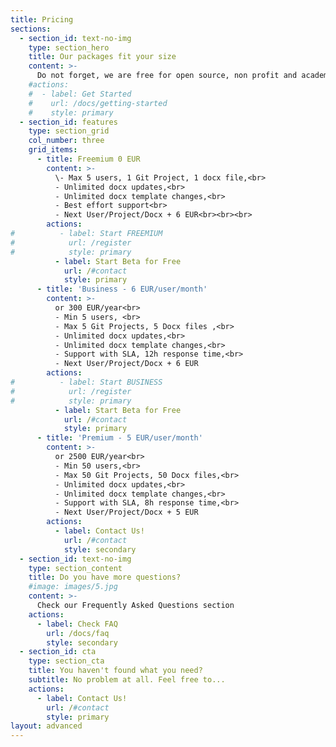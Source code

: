 ```yaml
---
title: Pricing
sections:
  - section_id: text-no-img
    type: section_hero
    title: Our packages fit your size
    content: >-
      Do not forget, we are free for open source, non profit and academic teams. <br>All you need is to contact us!
    #actions:
    #  - label: Get Started
    #    url: /docs/getting-started
    #    style: primary
  - section_id: features
    type: section_grid
    col_number: three
    grid_items:
      - title: Freemium 0 EUR
        content: >-
          \- Max 5 users, 1 Git Project, 1 docx file,<br>
          - Unlimited docx updates,<br>
          - Unlimited docx template changes,<br>
          - Best effort support<br>
          - Next User/Project/Docx + 6 EUR<br><br><br>
        actions:
#          - label: Start FREEMIUM
#            url: /register
#            style: primary
          - label: Start Beta for Free
            url: /#contact
            style: primary
      - title: 'Business - 6 EUR/user/month'
        content: >-
          or 300 EUR/year<br>
          - Min 5 users, <br>
          - Max 5 Git Projects, 5 Docx files ,<br> 
          - Unlimited docx updates,<br>
          - Unlimited docx template changes,<br>
          - Support with SLA, 12h response time,<br>
          - Next User/Project/Docx + 6 EUR
        actions:
#          - label: Start BUSINESS
#            url: /register
#            style: primary
          - label: Start Beta for Free
            url: /#contact
            style: primary
      - title: 'Premium - 5 EUR/user/month'
        content: >-
          or 2500 EUR/year<br>
          - Min 50 users,<br>
          - Max 50 Git Projects, 50 Docx files,<br>
          - Unlimited docx updates,<br>
          - Unlimited docx template changes,<br>
          - Support with SLA, 8h response time,<br> 
          - Next User/Project/Docx + 5 EUR
        actions:
          - label: Contact Us!
            url: /#contact
            style: secondary
  - section_id: text-no-img
    type: section_content
    title: Do you have more questions?
    #image: images/5.jpg
    content: >-
      Check our Frequently Asked Questions section
    actions:
      - label: Check FAQ
        url: /docs/faq
        style: secondary
  - section_id: cta
    type: section_cta
    title: You haven't found what you need?
    subtitle: No problem at all. Feel free to...
    actions:
      - label: Contact Us!
        url: /#contact
        style: primary
layout: advanced
---
```

